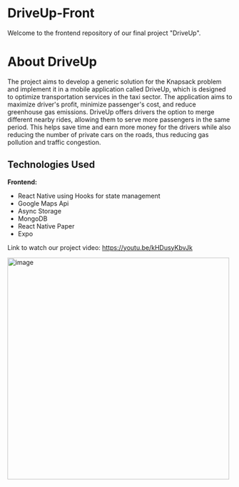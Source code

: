 # DriveUp-Front 
Welcome to the frontend repository of our final project "DriveUp". 
# About DriveUp
The project aims to develop a generic solution for the Knapsack problem and implement it in a mobile application called DriveUp, which is designed to optimize transportation services in the taxi sector. The application aims to maximize driver's profit, minimize passenger's cost, and reduce greenhouse gas emissions.
DriveUp offers drivers the option to merge different nearby rides, allowing them to serve more passengers in the same period. This helps save time and earn more money for the drivers while also reducing the number of private cars on the roads, thus reducing gas pollution and traffic congestion.

## Technologies Used
**Frontend:**

-   React Native using Hooks for state management
-   Google Maps Api
-   Async Storage
-   MongoDB
-   React Native Paper
-   Expo
  
Link to watch our project video:
https://youtu.be/kHDusyKbvJk

<img width="497" alt="image" src="https://github.com/ofirshtrosberg/DriveUp-Front/assets/72875939/5d72e493-3aa7-4ab0-8faf-12e1ef1c8a1e">

